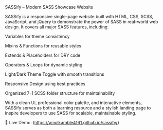 SASSify – Modern SASS Showcase Website

SASSify is a responsive single-page website built with HTML, CSS, SCSS, JavaScript, and jQuery to demonstrate the power of SASS in real-world web design.
It covers all major SASS features, including:

Variables for theme consistency

Mixins & Functions for reusable styles

Extends & Placeholders for DRY code

Operators & Loops for dynamic styling

Light/Dark Theme Toggle with smooth transitions

Responsive Design using best practices

Organized 7-1 SCSS folder structure for maintainability

With a clean UI, professional color palette, and interactive elements, SASSify serves as both a learning resource and a stylish landing page to inspire developers to use SASS for scalable, maintainable styling.

🔗 Live Demo: (https://amolkamble4161.github.io/sassify/)
